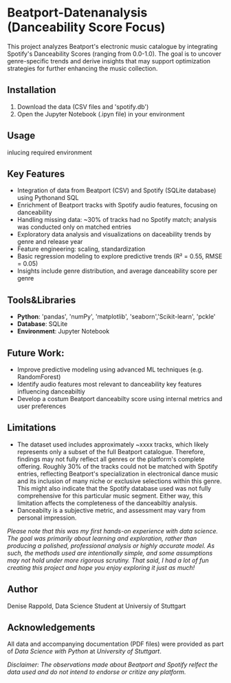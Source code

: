 # Beatport-Datenanalysis (Danceability Score Focus)

This project analyzes Beatport's electronic music catalogue by integrating Spotify's Danceability Scores (ranging from 0.0-1.0). The goal is to uncover genre-specific trends and derive insights that may support optimization strategies for further enhancing the music collection.

## Installation
1. Download the data (CSV files and 'spotify.db')
2. Open the Jupyter Notebook (.ipyn file) in your environment

## Usage
inlucing required environment

## Key Features
- Integration of data from Beatport (CSV) and Spotify (SQLite database) using Pythonand SQL
- Enrichment of Beatport tracks with Spotify audio features, focusing on danceability
- Handling missing data: ~30% of tracks had no Spotify match; analysis was conducted only on matched entries
- Exploratory data analysis and visualizations on daceability trends by genre and release year
- Feature engineering: scaling, standardization
- Basic regression modeling to explore predictive trends (R² = 0.55, RMSE = 0.05)
- Insights include genre distribution, and average danceability score per genre

## Tools&Libraries
- **Python**: 'pandas', 'numPy', 'matplotlib', 'seaborn','Scikit-learn', 'pckle'
- **Database**: SQLite
- **Environment**: Jupyter Notebook

## Future Work:
- Improve predictive modeling using advanced ML techniques (e.g. RandomForest)
- Identify audio features most relevant to danceability key features influencing danceabiltiy
- Develop a costum Beatport danceabilty score using internal metrics and user preferences

## Limitations

- The dataset used includes approximately ~xxxx tracks, which likely represents only a subset of the full Beatport catalogue. Therefore, findings may not fully reflect all genres or the platform's complete offering.
 Roughly 30% of the tracks could not be matched with Spotify entries, reflecting Beatport's specialization in electronical dance music and its inclusion of many niche or exclusive selections within this genre. This might also indicate that the Spotify database used was not fully comprehensive for this particular music segment. Either way, this limitation affects the completeness of the danceabiltiy analysis.
- Danceabilty is a subjective metric, and assessment may vary from personal impression.

*Please note that this was my first hands-on experience with data science. The goal was primarily about learning and exploration, rather than producing a* *polished, professional analysis or highly accurate model. As such, the methods used are intentionally simple, and some assumptions may not hold under more* *rigorous scrutiny.* 
*That said, I had a lot of fun creating this project and hope you enjoy exploring it just as much!*


## Author
Denise Rappold, Data Science Student at Universiy of Stuttgart

## Acknowledgements

All data and accompanying documentation (PDF files) were provided as part of *Data Science with Python* at *University of Stuttgart*.



*Disclaimer: The observations made about Beatport and Spotify relfect the data used and do not intend to endorse or critize any platform.*
